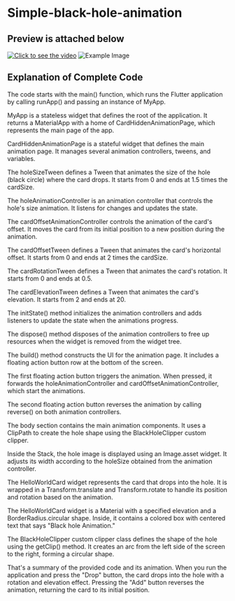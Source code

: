 # Simple-black-hole-animation 

## Preview is attached below
[![Click to see the video ](preview.png)](https://drive.google.com/file/d/13gp2FNeXbUSGVmG5lpOkjQ8n3YQf34JG)
![Example Image](https://drive.google.com/uc?export=view&id=1yPtpLw-lgb2_PI2hroVpwcvbyOstWV5B)

## Explanation of Complete Code
The code starts with the main() function, which runs the Flutter application by calling runApp() and passing an instance of MyApp.

MyApp is a stateless widget that defines the root of the application. It returns a MaterialApp with a home of CardHiddenAnimationPage, which represents the main page of the app.

CardHiddenAnimationPage is a stateful widget that defines the main animation page. It manages several animation controllers, tweens, and variables.

The holeSizeTween defines a Tween<double> that animates the size of the hole (black circle) where the card drops. It starts from 0 and ends at 1.5 times the cardSize.

The holeAnimationController is an animation controller that controls the hole's size animation. It listens for changes and updates the state.

The cardOffsetAnimationController controls the animation of the card's offset. It moves the card from its initial position to a new position during the animation.

The cardOffsetTween defines a Tween<double> that animates the card's horizontal offset. It starts from 0 and ends at 2 times the cardSize.

The cardRotationTween defines a Tween<double> that animates the card's rotation. It starts from 0 and ends at 0.5.

The cardElevationTween defines a Tween<double> that animates the card's elevation. It starts from 2 and ends at 20.

The initState() method initializes the animation controllers and adds listeners to update the state when the animations progress.

The dispose() method disposes of the animation controllers to free up resources when the widget is removed from the widget tree.

The build() method constructs the UI for the animation page. It includes a floating action button row at the bottom of the screen.

The first floating action button triggers the animation. When pressed, it forwards the holeAnimationController and cardOffsetAnimationController, which start the animations.

The second floating action button reverses the animation by calling reverse() on both animation controllers.

The body section contains the main animation components. It uses a ClipPath to create the hole shape using the BlackHoleClipper custom clipper.

Inside the Stack, the hole image is displayed using an Image.asset widget. It adjusts its width according to the holeSize obtained from the animation controller.

The HelloWorldCard widget represents the card that drops into the hole. It is wrapped in a Transform.translate and Transform.rotate to handle its position and rotation based on the animation.

The HelloWorldCard widget is a Material with a specified elevation and a BorderRadius.circular shape. Inside, it contains a colored box with centered text that says "Black hole Animation."

The BlackHoleClipper custom clipper class defines the shape of the hole using the getClip() method. It creates an arc from the left side of the screen to the right, forming a circular shape.

That's a summary of the provided code and its animation. When you run the application and press the "Drop" button, the card drops into the hole with a rotation and elevation effect. Pressing the "Add" button reverses the animation, returning the card to its initial position.
